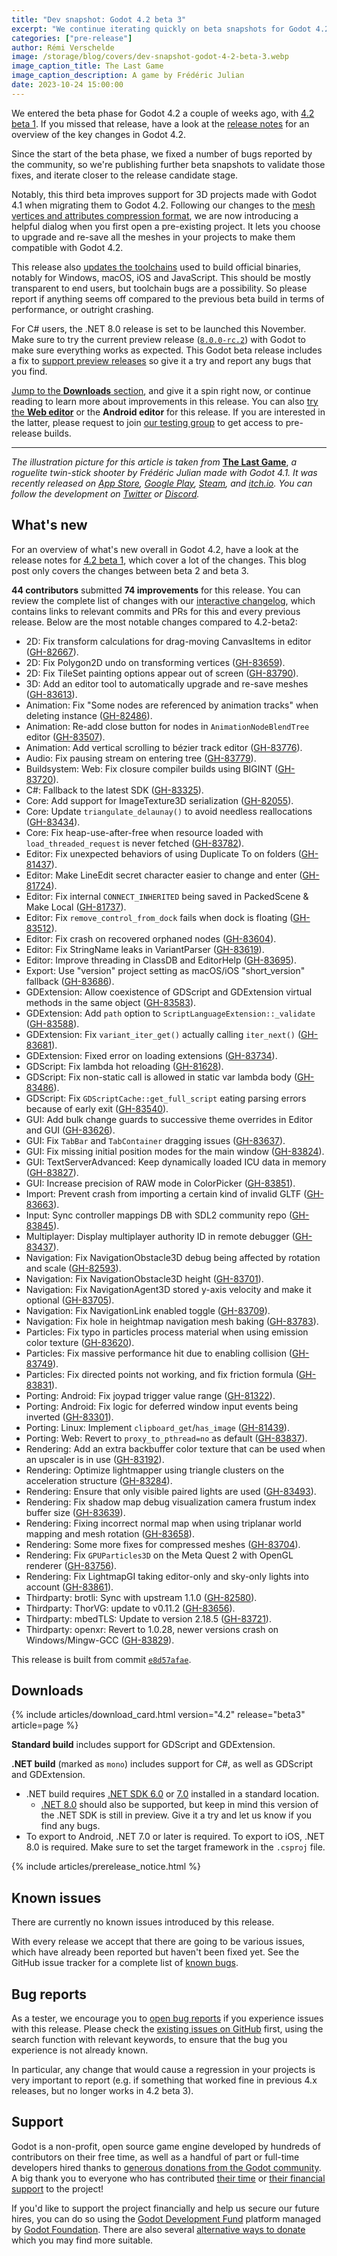 ```yaml
---
title: "Dev snapshot: Godot 4.2 beta 3"
excerpt: "We continue iterating quickly on beta snapshots for Godot 4.2 to ensure that we can solve regressions before the stable release."
categories: ["pre-release"]
author: Rémi Verschelde
image: /storage/blog/covers/dev-snapshot-godot-4-2-beta-3.webp
image_caption_title: The Last Game
image_caption_description: A game by Frédéric Julian
date: 2023-10-24 15:00:00
---
```


We entered the beta phase for Godot 4.2 a couple of weeks ago, with [4.2 beta 1](/article/dev-snapshot-godot-4-2-beta-1/). If you missed that release, have a look at the [release notes](/article/dev-snapshot-godot-4-2-beta-1/) for an overview of the key changes in Godot 4.2.

Since the start of the beta phase, we fixed a number of bugs reported by the community, so we're publishing further beta snapshots to validate those fixes, and iterate closer to the release candidate stage.

Notably, this third beta improves support for 3D projects made with Godot 4.1 when migrating them to Godot 4.2. Following our changes to the [mesh vertices and attributes compression format](https://godotengine.org/article/dev-snapshot-godot-4-2-beta-1/#rendering-particles-and-shaders), we are now introducing a helpful dialog when you first open a pre-existing project. It lets you choose to upgrade and re-save all the meshes in your projects to make them compatible with Godot 4.2.

This release also [updates the toolchains](https://github.com/godotengine/build-containers/pull/128) used to build official binaries, notably for Windows, macOS, iOS and JavaScript. This should be mostly transparent to end users, but toolchain bugs are a possibility. So please report if anything seems off compared to the previous beta build in terms of performance, or outright crashing.

For C# users, the .NET 8.0 release is set to be launched this November. Make sure to try the current preview release ([`8.0.0-rc.2`](https://dotnet.microsoft.com/en-us/download/dotnet/8.0)) with Godot to make sure everything works as expected. This Godot beta release includes a fix to [support preview releases](https://github.com/godotengine/godot/pull/83325) so give it a try and report any bugs that you find.

[Jump to the **Downloads** section](#downloads), and give it a spin right now, or continue reading to learn more about improvements in this release. You can also [try the **Web editor**](https://editor.godotengine.org/releases/4.2.beta3/) or the **Android editor** for this release. If you are interested in the latter, please request to join [our testing group](https://groups.google.com/g/godot-testers) to get access to pre-release builds.

-----

*The illustration picture for this article is taken from* [**The Last Game**](https://twitter.com/TheLastGame__), *a roguelite twin-stick shooter by Frédéric Julian made with Godot 4.1. It was recently released on [App Store](https://apps.apple.com/us/app/the-last-game/id6466296603), [Google Play](https://play.google.com/store/apps/details?id=com.frju.thelastgame), [Steam](https://store.steampowered.com/app/2563800/The_Last_Game/?curator_clanid=41324400), and [itch.io](https://frju.itch.io/the-last-game). You can follow the development on [Twitter](https://twitter.com/TheLastGame__) or [Discord](https://discord.gg/J4VQtvEb9W).*

## What's new

For an overview of what's new overall in Godot 4.2, have a look at the release notes for [4.2 beta 1](/article/dev-snapshot-godot-4-2-beta-1/), which cover a lot of the changes. This blog post only covers the changes between beta 2 and beta 3.

**44 contributors** submitted **74 improvements** for this release. You can review the complete list of changes with our [interactive changelog](https://godotengine.github.io/godot-interactive-changelog/#4.2-beta3), which contains links to relevant commits and PRs for this and every previous release. Below are the most notable changes compared to 4.2-beta2:

- 2D: Fix transform calculations for drag-moving CanvasItems in editor ([GH-82667](https://github.com/godotengine/godot/pull/82667)).
- 2D: Fix Polygon2D undo on transforming vertices ([GH-83659](https://github.com/godotengine/godot/pull/83659)).
- 2D: Fix TileSet painting options appear out of screen ([GH-83790](https://github.com/godotengine/godot/pull/83790)).
- 3D: Add an editor tool to automatically upgrade and re-save meshes ([GH-83613](https://github.com/godotengine/godot/pull/83613)).
- Animation: Fix "Some nodes are referenced by animation tracks" when deleting instance ([GH-82486](https://github.com/godotengine/godot/pull/82486)).
- Animation: Re-add close button for nodes in `AnimationNodeBlendTree` editor ([GH-83507](https://github.com/godotengine/godot/pull/83507)).
- Animation: Add vertical scrolling to bézier track editor ([GH-83776](https://github.com/godotengine/godot/pull/83776)).
- Audio: Fix pausing stream on entering tree ([GH-83779](https://github.com/godotengine/godot/pull/83779)).
- Buildsystem: Web: Fix closure compiler builds using BIGINT ([GH-83720](https://github.com/godotengine/godot/pull/83720)).
- C#: Fallback to the latest SDK ([GH-83325](https://github.com/godotengine/godot/pull/83325)).
- Core: Add support for ImageTexture3D serialization ([GH-82055](https://github.com/godotengine/godot/pull/82055)).
- Core: Update `triangulate_delaunay()` to avoid needless reallocations ([GH-83434](https://github.com/godotengine/godot/pull/83434)).
- Core: Fix heap-use-after-free when resource loaded with `load_threaded_request` is never fetched ([GH-83782](https://github.com/godotengine/godot/pull/83782)).
- Editor: Fix unexpected behaviors of using Duplicate To on folders ([GH-81437](https://github.com/godotengine/godot/pull/81437)).
- Editor: Make LineEdit secret character easier to change and enter ([GH-81724](https://github.com/godotengine/godot/pull/81724)).
- Editor: Fix internal `CONNECT_INHERITED` being saved in PackedScene & Make Local ([GH-81737](https://github.com/godotengine/godot/pull/81737)).
- Editor: Fix `remove_control_from_dock` fails when dock is floating ([GH-83512](https://github.com/godotengine/godot/pull/83512)).
- Editor: Fix crash on recovered orphaned nodes ([GH-83604](https://github.com/godotengine/godot/pull/83604)).
- Editor: Fix StringName leaks in VariantParser ([GH-83619](https://github.com/godotengine/godot/pull/83619)).
- Editor: Improve threading in ClassDB and EditorHelp ([GH-83695](https://github.com/godotengine/godot/pull/83695)).
- Export: Use "version" project setting as macOS/iOS "short_version" fallback ([GH-83686](https://github.com/godotengine/godot/pull/83686)).
- GDExtension: Allow coexistence of GDScript and GDExtension virtual methods in the same object ([GH-83583](https://github.com/godotengine/godot/pull/83583)).
- GDExtension: Add `path` option to `ScriptLanguageExtension::_validate` ([GH-83588](https://github.com/godotengine/godot/pull/83588)).
- GDExtension: Fix `variant_iter_get()` actually calling `iter_next()` ([GH-83681](https://github.com/godotengine/godot/pull/83681)).
- GDExtension: Fixed error on loading extensions ([GH-83734](https://github.com/godotengine/godot/pull/83734)).
- GDScript: Fix lambda hot reloading ([GH-81628](https://github.com/godotengine/godot/pull/81628)).
- GDScript: Fix non-static call is allowed in static var lambda body ([GH-83486](https://github.com/godotengine/godot/pull/83486)).
- GDScript: Fix `GDScriptCache::get_full_script` eating parsing errors because of early exit ([GH-83540](https://github.com/godotengine/godot/pull/83540)).
- GUI: Add bulk change guards to successive theme overrides in Editor and GUI ([GH-83626](https://github.com/godotengine/godot/pull/83626)).
- GUI: Fix `TabBar` and `TabContainer` dragging issues ([GH-83637](https://github.com/godotengine/godot/pull/83637)).
- GUI: Fix missing initial position modes for the main window ([GH-83824](https://github.com/godotengine/godot/pull/83824)).
- GUI: TextServerAdvanced: Keep dynamically loaded ICU data in memory ([GH-83827](https://github.com/godotengine/godot/pull/83827)).
- GUI: Increase precision of RAW mode in ColorPicker ([GH-83851](https://github.com/godotengine/godot/pull/83851)).
- Import: Prevent crash from importing a certain kind of invalid GLTF ([GH-83663](https://github.com/godotengine/godot/pull/83663)).
- Input: Sync controller mappings DB with SDL2 community repo ([GH-83845](https://github.com/godotengine/godot/pull/83845)).
- Multiplayer: Display multiplayer authority ID in remote debugger ([GH-83437](https://github.com/godotengine/godot/pull/83437)).
- Navigation: Fix NavigationObstacle3D debug being affected by rotation and scale ([GH-82593](https://github.com/godotengine/godot/pull/82593)).
- Navigation: Fix NavigationObstacle3D height ([GH-83701](https://github.com/godotengine/godot/pull/83701)).
- Navigation: Fix NavigationAgent3D stored y-axis velocity and make it optional ([GH-83705](https://github.com/godotengine/godot/pull/83705)).
- Navigation: Fix NavigationLink enabled toggle ([GH-83709](https://github.com/godotengine/godot/pull/83709)).
- Navigation: Fix hole in heightmap navigation mesh baking ([GH-83783](https://github.com/godotengine/godot/pull/83783)).
- Particles: Fix typo in particles process material when using emission color texture ([GH-83620](https://github.com/godotengine/godot/pull/83620)).
- Particles: Fix massive performance hit due to enabling collision ([GH-83749](https://github.com/godotengine/godot/pull/83749)).
- Particles: Fix directed points not working, and fix friction formula ([GH-83831](https://github.com/godotengine/godot/pull/83831)).
- Porting: Android: Fix joypad trigger value range ([GH-81322](https://github.com/godotengine/godot/pull/81322)).
- Porting: Android: Fix logic for deferred window input events being inverted ([GH-83301](https://github.com/godotengine/godot/pull/83301)).
- Porting: Linux: Implement `clipboard_get`/`has_image` ([GH-81439](https://github.com/godotengine/godot/pull/81439)).
- Porting: Web: Revert to `proxy_to_pthread=no` as default ([GH-83837](https://github.com/godotengine/godot/pull/83837)).
- Rendering: Add an extra backbuffer color texture that can be used when an upscaler is in use ([GH-83192](https://github.com/godotengine/godot/pull/83192)).
- Rendering: Optimize lightmapper using triangle clusters on the acceleration structure ([GH-83284](https://github.com/godotengine/godot/pull/83284)).
- Rendering: Ensure that only visible paired lights are used ([GH-83493](https://github.com/godotengine/godot/pull/83493)).
- Rendering: Fix shadow map debug visualization camera frustum index buffer size ([GH-83639](https://github.com/godotengine/godot/pull/83639)).
- Rendering: Fixing incorrect normal map when using triplanar world mapping and mesh rotation ([GH-83658](https://github.com/godotengine/godot/pull/83658)).
- Rendering: Some more fixes for compressed meshes ([GH-83704](https://github.com/godotengine/godot/pull/83704)).
- Rendering: Fix `GPUParticles3D` on the Meta Quest 2 with OpenGL renderer ([GH-83756](https://github.com/godotengine/godot/pull/83756)).
- Rendering: Fix LightmapGI taking editor-only and sky-only lights into account ([GH-83861](https://github.com/godotengine/godot/pull/83861)).
- Thirdparty: brotli: Sync with upstream 1.1.0 ([GH-82580](https://github.com/godotengine/godot/pull/82580)).
- Thirdparty: ThorVG: update to v0.11.2 ([GH-83656](https://github.com/godotengine/godot/pull/83656)).
- Thirdparty: mbedTLS: Update to version 2.18.5 ([GH-83721](https://github.com/godotengine/godot/pull/83721)).
- Thirdparty: openxr: Revert to 1.0.28, newer versions crash on Windows/Mingw-GCC ([GH-83829](https://github.com/godotengine/godot/pull/83829)).

This release is built from commit [`e8d57afae`](https://github.com/godotengine/godot/commit/e8d57afaeccf0d9f9726746f49936eb93aa0039b).

## Downloads

{% include articles/download_card.html version="4.2" release="beta3" article=page %}

**Standard build** includes support for GDScript and GDExtension.

**.NET build** (marked as `mono`) includes support for C#, as well as GDScript and GDExtension.
- .NET build requires [.NET SDK 6.0](https://dotnet.microsoft.com/en-us/download/dotnet/6.0) or [7.0](https://dotnet.microsoft.com/en-us/download/dotnet/7.0) installed in a standard location.
  - [.NET 8.0](https://dotnet.microsoft.com/en-us/download/dotnet/8.0) should also be supported, but keep in mind this version of the .NET SDK is still in preview. Give it a try and let us know if you find any bugs.
- To export to Android, .NET 7.0 or later is required. To export to iOS, .NET 8.0 is required. Make sure to set the target framework in the `.csproj` file.

{% include articles/prerelease_notice.html %}

## Known issues

There are currently no known issues introduced by this release.

With every release we accept that there are going to be various issues, which have already been reported but haven't been fixed yet. See the GitHub issue tracker for a complete list of [known bugs](https://github.com/godotengine/godot/issues?q=is%3Aissue+is%3Aopen+label%3Abug+).

## Bug reports

As a tester, we encourage you to [open bug reports](https://github.com/godotengine/godot/issues) if you experience issues with this release. Please check the [existing issues on GitHub](https://github.com/godotengine/godot/issues) first, using the search function with relevant keywords, to ensure that the bug you experience is not already known.

In particular, any change that would cause a regression in your projects is very important to report (e.g. if something that worked fine in previous 4.x releases, but no longer works in 4.2 beta 3).

## Support

Godot is a non-profit, open source game engine developed by hundreds of contributors on their free time, as well as a handful of part or full-time developers hired thanks to [generous donations from the Godot community](https://fund.godotengine.org/). A big thank you to everyone who has contributed [their time](https://github.com/godotengine/godot/blob/master/AUTHORS.md) or [their financial support](https://github.com/godotengine/godot/blob/master/DONORS.md) to the project!

If you'd like to support the project financially and help us secure our future hires, you can do so using the [Godot Development Fund](https://fund.godotengine.org/) platform managed by [Godot Foundation](https://godot.foundation/). There are also several [alternative ways to donate](/donate) which you may find more suitable.
